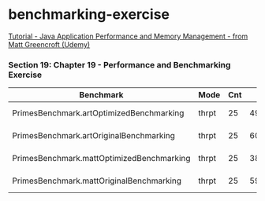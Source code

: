 # benchmarking-exercise

[Tutorial - Java Application Performance and Memory Management - from Matt Greencroft (Udemy)](../README.md)

### Section 19: Chapter 19 - Performance and Benchmarking Exercise

| Benchmark                                 | Mode  | Cnt  | Score        | Error        | Units  |
|-------------------------------------------|-------|------|--------------|--------------|--------| 
| PrimesBenchmark.artOptimizedBenchmarking  | thrpt | 25   | 491990,137   | ? 1630,365   | ops/s  |
| PrimesBenchmark.artOriginalBenchmarking   | thrpt | 25   | 60352,237    | ?  313,585   | ops/s  |
| PrimesBenchmark.mattOptimizedBenchmarking | thrpt | 25   | 385032,951   | ? 1123,880   | ops/s  |
| PrimesBenchmark.mattOriginalBenchmarking  | thrpt | 25   | 59276,408    | ?  109,084   | ops/s  |

